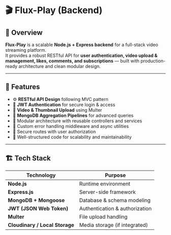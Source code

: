 # 🎬 Flux-Play (Backend)

## 🧩 Overview  
**Flux-Play** is a scalable **Node.js + Express backend** for a full-stack video streaming platform.  
It provides a robust RESTful API for **user authentication, video upload & management, likes, comments, and subscriptions** — built with production-ready architecture and clean modular design.

---

## 🚀 Features  

- ⚙️ **RESTful API Design** following MVC pattern  
- 🔐 **JWT Authentication** for secure login & access  
- 💾 **Video & Thumbnail Upload** using Multer  
- 🧠 **MongoDB Aggregation Pipelines** for advanced queries  
- 🧩 Modular architecture with reusable controllers and services  
- 🚀 Custom error handling middleware and async utilities  
- 🧷 Secure routes with user authorization  
- 📜 Well-structured code for scalability and maintainability  

---

## 🏗️ Tech Stack  

| Technology | Purpose |
|-------------|----------|
| **Node.js** | Runtime environment |
| **Express.js** | Server-side framework |
| **MongoDB + Mongoose** | Database & schema modeling |
| **JWT (JSON Web Token)** | Authentication & authorization |
| **Multer** | File upload handling |
| **Cloudinary / Local Storage** | Media storage (if integrated) |
